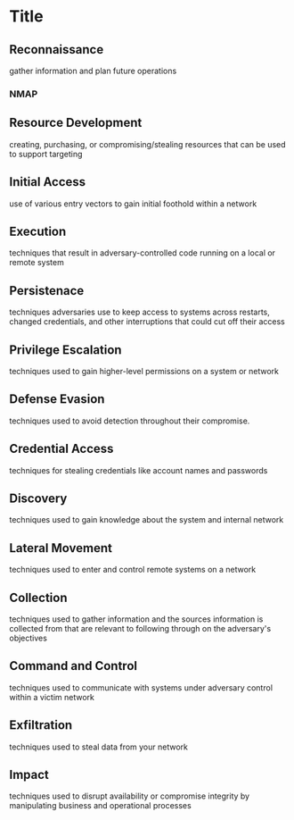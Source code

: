 # Title

## Reconnaissance  

 gather information and plan future operations

 ### NMAP

  

## Resource Development  

  creating, purchasing, or compromising/stealing resources that can be used to support targeting

## Initial Access  

 use of various entry vectors to gain initial foothold within a network

## Execution  

 techniques that result in adversary-controlled code running on a local or remote system

## Persistenace  

 techniques adversaries use to keep access to systems across restarts, changed credentials, and other interruptions that could cut off their access

## Privilege Escalation  

 techniques used to gain higher-level permissions on a system or network

## Defense Evasion  

 techniques used to avoid detection throughout their compromise.

## Credential Access  

 techniques for stealing credentials like account names and passwords

## Discovery  

 techniques used to gain knowledge about the system and internal network

## Lateral Movement  

 techniques used to enter and control remote systems on a network

## Collection  

 techniques used to gather information and the sources information is collected from that are relevant to following through on the adversary's objectives

## Command and Control  

 techniques used to communicate with systems under adversary control within a victim network

## Exfiltration  

 techniques used to steal data from your network

## Impact  

 techniques used to disrupt availability or compromise integrity by manipulating business and operational processes  